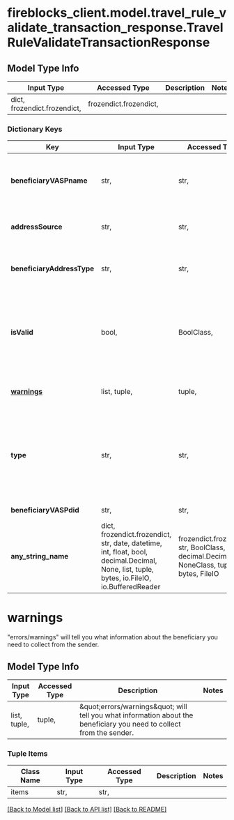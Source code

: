# fireblocks_client.model.travel_rule_validate_transaction_response.TravelRuleValidateTransactionResponse

## Model Type Info
Input Type | Accessed Type | Description | Notes
------------ | ------------- | ------------- | -------------
dict, frozendict.frozendict,  | frozendict.frozendict,  |  | 

### Dictionary Keys
Key | Input Type | Accessed Type | Description | Notes
------------ | ------------- | ------------- | ------------- | -------------
**beneficiaryVASPname** | str,  | str,  | \&quot;beneficiaryVASPname\&quot; will tell you the name of the VASP that has been identified as the owner of the wallet address. This name is used in a subsequent call to get its DID. | 
**addressSource** | str,  | str,  | \&quot;addressSource\&quot; will tell you if the address was found in your internal address book or identified by the blockchain analytics provider. | 
**beneficiaryAddressType** | str,  | str,  | \&quot;beneficiaryAddressType\&quot; will tell you if your blockchain analytics provider or internal address book has been able to identify the wallet address. | 
**isValid** | bool,  | BoolClass,  | \&quot;isValid\&quot; will tell you if you have collected all the information needed for the travel rule data transfer. Once this field &#x3D; \&quot;true\&quot;, you can move on to the next step which is to transfer the front-end information to your back-end and perform Travel Rule Transaction create | 
**[warnings](#warnings)** | list, tuple,  | tuple,  | \&quot;errors/warnings\&quot; will tell you what information about the beneficiary you need to collect from the sender. | 
**type** | str,  | str,  | \&quot;type\&quot; will tell you if the virtual asset value converted to FIAT value of the withdrawal request is above (&#x3D;TRAVELRULE) or below (&#x3D;BELOW_THRESHOLD) the threshold in your jurisdiction. If it is to an unhosted wallet which does not require travel rule information to be sent and only collected, it will say NON_CUSTODIAL. | 
**beneficiaryVASPdid** | str,  | str,  | The VASP DID of the beneficiary VASP | 
**any_string_name** | dict, frozendict.frozendict, str, date, datetime, int, float, bool, decimal.Decimal, None, list, tuple, bytes, io.FileIO, io.BufferedReader | frozendict.frozendict, str, BoolClass, decimal.Decimal, NoneClass, tuple, bytes, FileIO | any string name can be used but the value must be the correct type | [optional]

# warnings

\"errors/warnings\" will tell you what information about the beneficiary you need to collect from the sender.

## Model Type Info
Input Type | Accessed Type | Description | Notes
------------ | ------------- | ------------- | -------------
list, tuple,  | tuple,  | \&quot;errors/warnings\&quot; will tell you what information about the beneficiary you need to collect from the sender. | 

### Tuple Items
Class Name | Input Type | Accessed Type | Description | Notes
------------- | ------------- | ------------- | ------------- | -------------
items | str,  | str,  |  | 

[[Back to Model list]](../../README.md#documentation-for-models) [[Back to API list]](../../README.md#documentation-for-api-endpoints) [[Back to README]](../../README.md)

